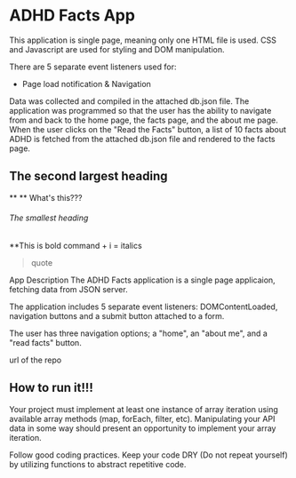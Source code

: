 # ADHD Facts App
This application is single page, meaning only one HTML file is used. CSS and Javascript are used for styling and DOM manipulation.

There are 5 separate event listeners used for:
- Page load notification & Navigation

Data was collected and compiled in the attached db.json file. The application was programmed so that the user has the ability to navigate from and back to the home page, the facts page, and the about me page. When the user clicks on the "Read the Facts" button, a list of 10 facts about ADHD is fetched from the attached db.json file and rendered to the facts page.



## The second largest heading
** ** What's this???
###### The smallest heading
**This is bold
command + i = italics
>quote



App Description
The ADHD Facts application is a single page applicaion, fetching data from JSON server.

The application includes 5 separate event listeners: DOMContentLoaded, navigation buttons and a submit button attached to a form.

The user has three navigation options; a "home", an "about me", and a "read facts" button.



url of the repo

How to run it!!!
--------------------

Your project must implement at least one instance of array iteration using available array methods (map, forEach, filter, etc). Manipulating your API data in some way should present an opportunity to implement your array iteration.

Follow good coding practices. Keep your code DRY (Do not repeat yourself) by utilizing functions to abstract repetitive code.
